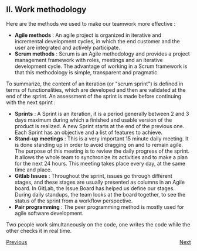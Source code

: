 ## II.  Work methodology

Here are the methods we used to make our teamwork more effective :
- **Agile methods** : An agile project is organized in iterative and incremental development cycles, in which the end customer and the user are integrated and actively participate.
- **Scrum methods** : Scrum is an Agile methodology and provides a project management framework with roles, meetings and an iterative development cycle. The advantage of working in a Scrum framework is that this methodology is simple, transparent and pragmatic.


To summarize, the content of an iteration (or "scrum sprint") is defined in terms of functionalities, which are developed and then are validated at the end of the sprint. An assessment of the sprint is made before continuing with the next sprint :
- **Sprints** : A Sprint is an iteration, it is a period generally between 2 and 3 days maximum during which a finished and usable version of the product is realized. A new Sprint starts at the end of the previous one. Each Sprint has an objective and a list of features to achieve.
- **Stand-up meetings** : This is a very important 15 minute daily meeting. It is done standing up in order to avoid dragging on and to remain agile. The purpose of this meeting is to review the daily progress of the sprint. It allows the whole team to synchronize its activities and to make a plan for the next 24 hours. This meeting takes place every day, at the same time and place.
- **Gitlab Issues** : Throughout the sprint, issues go through different stages, and these stages are usually presented as columns in an Agile board. In GitLab, the Issue Board has helped us define our stages. During daily standups, the team looks at the board together, to see the status of the sprint from a workflow perspective.
- **Pair programming** : The peer programming method is mostly used for agile software development.

Two people work simultaneously on the code, one writes the code while the other checks it in real time.

<div style="float:right;">
<a href="./work_methodology.md">Next</a>
</div>
<a href="./code_logic_architecture.md">Previous</a>
